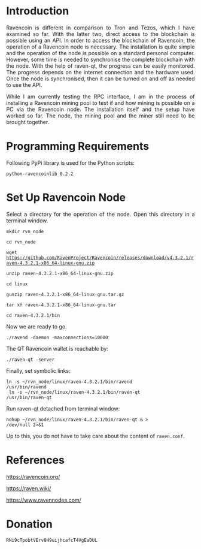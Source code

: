 # Introduction

<p align="justify">
Ravencoin is different in comparison to Tron and Tezos, which I have examined so far. With the latter two, direct access to the blockchain is possible using an API. In order to access the blockchain of Ravencoin, the operation of a Ravencoin node is necessary. The installation is quite simple and the operation of the node is possible on a standard personal computer. However, some time is needed to synchronise the complete blockchain with the node. With the help of raven-qt, the progress can be easily monitored. The progress depends on the internet connection and the hardware used. Once the node is synchronised, then it can be turned on and off as needed to use the API.
</p>

<p align="justify">
While I am currently testing the RPC interface, I am in the process of installing a Ravencoin mining pool to test if and how mining is possible on a PC via the Ravencoin node. The installation itself and the setup have worked so far. The node, the mining pool and the miner still need to be brought together.
</p>

# Programming Requirements

<p align="justify">Following PyPi library is used for the Python scripts:</p>

<code>python-ravencoinlib 0.2.2</code>

# Set Up Ravencoin Node

<p align="justify">Select a directory for the operation of the node. Open this directory in a terminal window.</p>

<code>mkdir rvn_node</code>

<code>cd rvn_node</code>

<code>wget https://github.com/RavenProject/Ravencoin/releases/download/v4.3.2.1/raven-4.3.2.1-x86_64-linux-gnu.zip</code>

<code>unzip raven-4.3.2.1-x86_64-linux-gnu.zip</code>
  
<code>cd linux</code>
  
<code>gunzip raven-4.3.2.1-x86_64-linux-gnu.tar.gz</code>
  
<code>tar xf raven-4.3.2.1-x86_64-linux-gnu.tar</code>
  
<code>cd raven-4.3.2.1/bin</code> 
  
<p align="justify">Now we are ready to go.</p>
  
<code>./ravend -daemon -maxconnections=10000</code> 

<p align="justify">The QT Ravencoin wallet is reachable by:</p>

<code>./raven-qt -server</code> 

<p align="justify">Finally, set symbolic links:</p>

<code>ln -s ~/rvn_node/linux/raven-4.3.2.1/bin/ravend /usr/bin/ravend<br>
ln -s ~/rvn_node/linux/raven-4.3.2.1/bin/raven-qt /usr/bin/raven-qt</code>

<p align="justify">Run raven-qt detached from terminal window:</p>

<code>nohup ~/rvn_node/linux/raven-4.3.2.1/bin/raven-qt & > /dev/null 2>&1</code>

<p align="justify">Up to this, you do not have to take care about the content of <code>raven.conf</code>.</p>

# References

https://ravencoin.org/

https://raven.wiki/

https://www.ravennodes.com/

# Donation

<div class="snippet-clipboard-content position-relative overflow-auto" data-snippet-clipboard-copy-content="RNi9cTpobtVErv8H9uijhcafcT4VgEaDUL"><pre><code>RNi9cTpobtVErv8H9uijhcafcT4VgEaDUL</code></pre></div>
